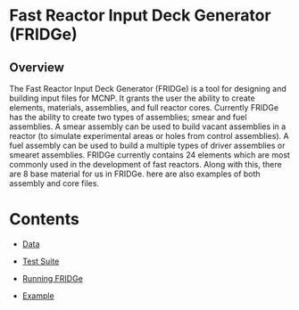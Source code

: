 # Fast Reactor Input Deck Generator (FRIDGe)

## Overview

The Fast Reactor Input Deck Generator (FRIDGe) is a tool for designing and building input files for MCNP.
It grants the user the ability to create elements, materials, assemblies, and full reactor cores.
Currently FRIDGe has the ability to create two types of assemblies; smear and fuel assemblies.
A smear assembly can be used to build vacant assemblies in a reactor (to simulate experimental areas or holes from control assemblies).
A fuel assembly can be used to build a multiple types of driver assemblies or smearet assemblies.
FRIDGe currently contains 24 elements which are most commonly used in the development of fast reactors.
Along with this, there are 8 base material for us in FRIDGe.
here are also examples of both assembly and core files.

# Contents
* [Data](source/Data.md)

* [Test Suite](source/Test.md)

* [Running FRIDGe](source/Run.md)

* [Example](source/Examples.md)